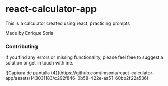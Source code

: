 # react-calculator-app
This is a calculator created using react, practicing prompts 

Made by Enrique Soria
### Contributing
<p>If you find any errors or missing functionality, please feel free to suggest a solution or get in touch with me.</p>![Captura de pantalla (4)](https://github.com/imsoria/react-calculator-app/assets/143031183/c292f846-0b58-422e-aa51-60bb2f22a536)
